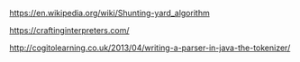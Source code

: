 https://en.wikipedia.org/wiki/Shunting-yard_algorithm

https://craftinginterpreters.com/

http://cogitolearning.co.uk/2013/04/writing-a-parser-in-java-the-tokenizer/